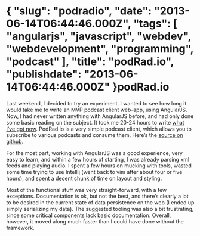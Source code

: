 {
    "slug": "podradio",
    "date": "2013-06-14T06:44:46.000Z",
    "tags": [
        "angularjs",
        "javascript",
        "webdev",
        "webdevelopment",
        "programming",
        "podcast"
    ],
    "title": "podRad.io",
    "publishdate": "2013-06-14T06:44:46.000Z"
}podRad.io
=========




<p>Last weekend, I decided to try an experiment. I wanted to see how long it would take me to write an MVP podcast client web-app, using AngularJS. Now, I had never written anything with AngularJS before, and had only done some basic reading on the subject. It took me 20-24 hours to write <a href="http://podrad.io" target="_blank">what I&rsquo;ve got now</a>. PodRad.io is a very simple podcast client, which allows you to subscribe to various podcasts and consume them. Here&rsquo;s the <a href="https://github.com/emil10001/podrad.io" target="_blank">source on github</a>.</p>

<p>For the most part, working with AngularJS was a good experience, very easy to learn, and within a few hours of starting, I was already parsing xml feeds and playing audio. I spent a few hours on mucking with tools, wasted some time trying to use Intellij (went back to vim after about four or five hours), and spent a decent chunk of time on layout and styling.</p>

<p>Most of the functional stuff was very straight-forward, with a few exceptions. Documentation is ok, but not the best, and there&rsquo;s clearly a lot to be desired in the current state of data persistence on the web (I ended up simply serializing my data). The suggested tooling was also a bit frustrating, since some critical components lack basic documentation. Overall, however, it moved along much faster than I could have done without the framework.</p>
